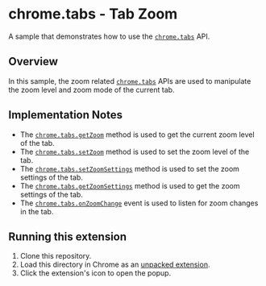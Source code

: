 # chrome.tabs - Tab Zoom

A sample that demonstrates how to use the [`chrome.tabs`](https://developer.chrome.com/docs/extensions/reference/tabs/) API.

## Overview

In this sample, the zoom related [`chrome.tabs`](https://developer.chrome.com/docs/extensions/reference/tabs/) APIs are used to manipulate the zoom level and zoom mode of the current tab.

## Implementation Notes

- The [`chrome.tabs.getZoom`](https://developer.chrome.com/docs/extensions/reference/tabs/#method-getZoom) method is used to get the current zoom level of the tab.
- The [`chrome.tabs.setZoom`](https://developer.chrome.com/docs/extensions/reference/tabs/#method-setZoom) method is used to set the zoom level of the tab.
- The [`chrome.tabs.setZoomSettings`](https://developer.chrome.com/docs/extensions/reference/tabs/#method-setZoomSettings) method is used to set the zoom settings of the tab.
- The [`chrome.tabs.getZoomSettings`](https://developer.chrome.com/docs/extensions/reference/tabs/#method-getZoomSettings) method is used to get the zoom settings of the tab.
- The [`chrome.tabs.onZoomChange`](https://developer.chrome.com/docs/extensions/reference/tabs/#event-onZoomChange) event is used to listen for zoom changes in the tab.

## Running this extension

1. Clone this repository.
2. Load this directory in Chrome as an [unpacked extension](https://developer.chrome.com/docs/extensions/mv3/getstarted/development-basics/#load-unpacked).
3. Click the extension's icon to open the popup.
